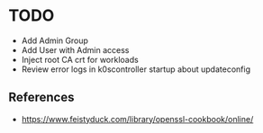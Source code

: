 <!--
SPDX-FileCopyrightText: 2025 NONE

SPDX-License-Identifier: Unlicense
-->

# TODO

- Add Admin Group
- Add User with Admin access
- Inject root CA crt for workloads
- Review error logs in k0scontroller startup about updateconfig

## References

- https://www.feistyduck.com/library/openssl-cookbook/online/
